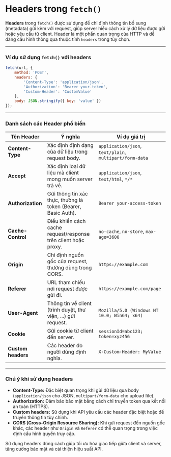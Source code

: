 # Headers trong `fetch()`

**Headers** trong `fetch()` được sử dụng để chỉ định thông tin bổ sung (metadata) gửi kèm với request, giúp server hiểu cách xử lý dữ liệu được gửi hoặc yêu cầu từ client. Header là một phần quan trọng của HTTP và dễ dàng cấu hình thông qua thuộc tính `headers` trong tùy chọn.

---

### **Ví dụ sử dụng `fetch()` với headers**
```javascript
fetch(url, {
    method: 'POST',
    headers: {
        'Content-Type': 'application/json',
        'Authorization': 'Bearer your-token',
        'Custom-Header': 'CustomValue'
    },
    body: JSON.stringify({ key: 'value' })
});
```

---

### **Danh sách các Header phổ biến**

| **Tên Header**      | **Ý nghĩa**                                                    | **Ví dụ giá trị**                             |
|----------------------|---------------------------------------------------------------|-----------------------------------------------|
| **Content-Type**     | Xác định định dạng của dữ liệu trong request body.            | `application/json`, `text/plain`, `multipart/form-data` |
| **Accept**           | Xác định loại dữ liệu mà client mong muốn server trả về.      | `application/json`, `text/html`, `*/*`        |
| **Authorization**    | Gửi thông tin xác thực, thường là token (Bearer, Basic Auth). | `Bearer your-access-token`                   |
| **Cache-Control**    | Điều khiển cách cache request/response trên client hoặc proxy.| `no-cache`, `no-store`, `max-age=3600`       |
| **Origin**           | Chỉ định nguồn gốc của request, thường dùng trong CORS.      | `https://example.com`                         |
| **Referer**          | URL tham chiếu nơi request được gửi đi.                       | `https://example.com/page`                    |
| **User-Agent**       | Thông tin về client (trình duyệt, thư viện, ...) gửi request. | `Mozilla/5.0 (Windows NT 10.0; Win64; x64)`   |
| **Cookie**           | Gửi cookie từ client đến server.                             | `sessionId=abc123; token=xyz456`             |
| **Custom headers**   | Các header do người dùng định nghĩa.                         | `X-Custom-Header: MyValue`                   |

---

### **Chú ý khi sử dụng headers**
- **Content-Type:** Đặc biệt quan trọng khi gửi dữ liệu qua body (`application/json` cho JSON, `multipart/form-data` cho upload file).  
- **Authorization:** Đảm bảo bảo mật bằng cách chỉ truyền token qua kết nối an toàn (HTTPS).  
- **Custom headers:** Sử dụng khi API yêu cầu các header đặc biệt hoặc để truyền thông tin tùy chỉnh.  
- **CORS (Cross-Origin Resource Sharing):** Khi gửi request đến nguồn gốc khác, các header như `Origin` và `Referer` có thể quan trọng trong việc định cấu hình quyền truy cập.  

Sử dụng headers đúng cách giúp tối ưu hóa giao tiếp giữa client và server, tăng cường bảo mật và cải thiện hiệu suất API.